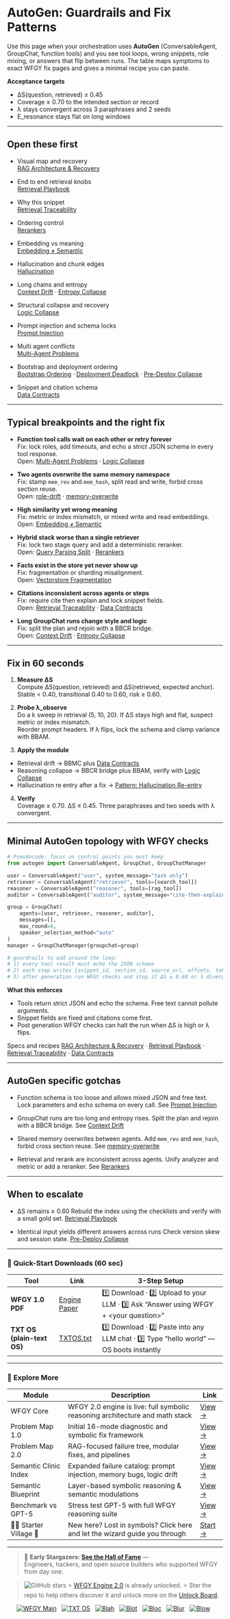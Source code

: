 # AutoGen: Guardrails and Fix Patterns

Use this page when your orchestration uses **AutoGen** (ConversableAgent, GroupChat, function tools) and you see tool loops, wrong snippets, role mixing, or answers that flip between runs. The table maps symptoms to exact WFGY fix pages and gives a minimal recipe you can paste.

**Acceptance targets**
- ΔS(question, retrieved) ≤ 0.45
- Coverage ≥ 0.70 to the intended section or record
- λ stays convergent across 3 paraphrases and 2 seeds
- E_resonance stays flat on long windows

---

## Open these first

- Visual map and recovery  
  [RAG Architecture & Recovery](https://github.com/onestardao/WFGY/blob/main/ProblemMap/rag-architecture-and-recovery.md)

- End to end retrieval knobs  
  [Retrieval Playbook](https://github.com/onestardao/WFGY/blob/main/ProblemMap/retrieval-playbook.md)

- Why this snippet  
  [Retrieval Traceability](https://github.com/onestardao/WFGY/blob/main/ProblemMap/retrieval-traceability.md)

- Ordering control  
  [Rerankers](https://github.com/onestardao/WFGY/blob/main/ProblemMap/rerankers.md)

- Embedding vs meaning  
  [Embedding ≠ Semantic](https://github.com/onestardao/WFGY/blob/main/ProblemMap/embedding-vs-semantic.md)

- Hallucination and chunk edges  
  [Hallucination](https://github.com/onestardao/WFGY/blob/main/ProblemMap/hallucination.md)

- Long chains and entropy  
  [Context Drift](https://github.com/onestardao/WFGY/blob/main/ProblemMap/context-drift.md) · [Entropy Collapse](https://github.com/onestardao/WFGY/blob/main/ProblemMap/entropy-collapse.md)

- Structural collapse and recovery  
  [Logic Collapse](https://github.com/onestardao/WFGY/blob/main/ProblemMap/logic-collapse.md)

- Prompt injection and schema locks  
  [Prompt Injection](https://github.com/onestardao/WFGY/blob/main/ProblemMap/prompt-injection.md)

- Multi agent conflicts  
  [Multi-Agent Problems](https://github.com/onestardao/WFGY/blob/main/ProblemMap/Multi-Agent_Problems.md)

- Bootstrap and deployment ordering  
  [Bootstrap Ordering](https://github.com/onestardao/WFGY/blob/main/ProblemMap/bootstrap-ordering.md) · [Deployment Deadlock](https://github.com/onestardao/WFGY/blob/main/ProblemMap/deployment-deadlock.md) · [Pre-Deploy Collapse](https://github.com/onestardao/WFGY/blob/main/ProblemMap/predeploy-collapse.md)

- Snippet and citation schema  
  [Data Contracts](https://github.com/onestardao/WFGY/blob/main/ProblemMap/data-contracts.md)

---

## Typical breakpoints and the right fix

- **Function tool calls wait on each other or retry forever**  
  Fix: lock roles, add timeouts, and echo a strict JSON schema in every tool response.  
  Open: [Multi-Agent Problems](https://github.com/onestardao/WFGY/blob/main/ProblemMap/Multi-Agent_Problems.md) · [Logic Collapse](https://github.com/onestardao/WFGY/blob/main/ProblemMap/logic-collapse.md)

- **Two agents overwrite the same memory namespace**  
  Fix: stamp `mem_rev` and `mem_hash`, split read and write, forbid cross section reuse.  
  Open: [role-drift](https://github.com/onestardao/WFGY/blob/main/ProblemMap/multi-agent-chaos/role-drift.md) · [memory-overwrite](https://github.com/onestardao/WFGY/blob/main/ProblemMap/multi-agent-chaos/memory-overwrite.md)

- **High similarity yet wrong meaning**  
  Fix: metric or index mismatch, or mixed write and read embeddings.  
  Open: [Embedding ≠ Semantic](https://github.com/onestardao/WFGY/blob/main/ProblemMap/embedding-vs-semantic.md)

- **Hybrid stack worse than a single retriever**  
  Fix: lock two stage query and add a deterministic reranker.  
  Open: [Query Parsing Split](https://github.com/onestardao/WFGY/blob/main/ProblemMap/patterns/pattern_query_parsing_split.md) · [Rerankers](https://github.com/onestardao/WFGY/blob/main/ProblemMap/rerankers.md)

- **Facts exist in the store yet never show up**  
  Fix: fragmentation or sharding misalignment.  
  Open: [Vectorstore Fragmentation](https://github.com/onestardao/WFGY/blob/main/ProblemMap/patterns/pattern_vectorstore_fragmentation.md)

- **Citations inconsistent across agents or steps**  
  Fix: require cite then explain and lock snippet fields.  
  Open: [Retrieval Traceability](https://github.com/onestardao/WFGY/blob/main/ProblemMap/retrieval-traceability.md) · [Data Contracts](https://github.com/onestardao/WFGY/blob/main/ProblemMap/data-contracts.md)

- **Long GroupChat runs change style and logic**  
  Fix: split the plan and rejoin with a BBCR bridge.  
  Open: [Context Drift](https://github.com/onestardao/WFGY/blob/main/ProblemMap/context-drift.md) · [Entropy Collapse](https://github.com/onestardao/WFGY/blob/main/ProblemMap/entropy-collapse.md)

---

## Fix in 60 seconds

1) **Measure ΔS**  
   Compute ΔS(question, retrieved) and ΔS(retrieved, expected anchor).  
   Stable < 0.40, transitional 0.40 to 0.60, risk ≥ 0.60.

2) **Probe λ_observe**  
   Do a k sweep in retrieval (5, 10, 20). If ΔS stays high and flat, suspect metric or index mismatch.  
   Reorder prompt headers. If λ flips, lock the schema and clamp variance with BBAM.

3) **Apply the module**  
- Retrieval drift → BBMC plus [Data Contracts](https://github.com/onestardao/WFGY/blob/main/ProblemMap/data-contracts.md)  
- Reasoning collapse → BBCR bridge plus BBAM, verify with [Logic Collapse](https://github.com/onestardao/WFGY/blob/main/ProblemMap/logic-collapse.md)  
- Hallucination re entry after a fix → [Pattern: Hallucination Re-entry](https://github.com/onestardao/WFGY/blob/main/ProblemMap/patterns/pattern_hallucination_reentry.md)

4) **Verify**  
   Coverage ≥ 0.70. ΔS ≤ 0.45. Three paraphrases and two seeds with λ convergent.

---

## Minimal AutoGen topology with WFGY checks

```python
# Pseudocode: focus on control points you must keep
from autogen import ConversableAgent, GroupChat, GroupChatManager

user = ConversableAgent("user", system_message="task only")
retriever = ConversableAgent("retriever", tools=[search_tool])
reasoner = ConversableAgent("reasoner", tools=[rag_tool])
auditor = ConversableAgent("auditor", system_message="cite-then-explain, schema-locked")

group = GroupChat(
    agents=[user, retriever, reasoner, auditor],
    messages=[],
    max_round=8,
    speaker_selection_method="auto"
)
manager = GroupChatManager(groupchat=group)

# guardrails to add around the loop:
# 1) every tool result must echo the JSON schema
# 2) each step writes {snippet_id, section_id, source_url, offsets, tokens}
# 3) after generation run WFGY checks and stop if ΔS ≥ 0.60 or λ divergent
````

**What this enforces**

* Tools return strict JSON and echo the schema. Free text cannot pollute arguments.
* Snippet fields are fixed and citations come first.
* Post generation WFGY checks can halt the run when ΔS is high or λ flips.

Specs and recipes
[RAG Architecture & Recovery](https://github.com/onestardao/WFGY/blob/main/ProblemMap/rag-architecture-and-recovery.md) ·
[Retrieval Playbook](https://github.com/onestardao/WFGY/blob/main/ProblemMap/retrieval-playbook.md) ·
[Retrieval Traceability](https://github.com/onestardao/WFGY/blob/main/ProblemMap/retrieval-traceability.md) ·
[Data Contracts](https://github.com/onestardao/WFGY/blob/main/ProblemMap/data-contracts.md)

---

## AutoGen specific gotchas

* Function schema is too loose and allows mixed JSON and free text. Lock parameters and echo schema on every call.
  See [Prompt Injection](https://github.com/onestardao/WFGY/blob/main/ProblemMap/prompt-injection.md)

* GroupChat runs are too long and entropy rises. Split the plan and rejoin with a BBCR bridge.
  See [Context Drift](https://github.com/onestardao/WFGY/blob/main/ProblemMap/context-drift.md)

* Shared memory overwrites between agents. Add `mem_rev` and `mem_hash`, forbid cross section reuse.
  See [memory-overwrite](https://github.com/onestardao/WFGY/blob/main/ProblemMap/multi-agent-chaos/memory-overwrite.md)

* Retrieval and rerank are inconsistent across agents. Unify analyzer and metric or add a reranker.
  See [Rerankers](https://github.com/onestardao/WFGY/blob/main/ProblemMap/rerankers.md)

---

## When to escalate

* ΔS remains ≥ 0.60
  Rebuild the index using the checklists and verify with a small gold set.
  [Retrieval Playbook](https://github.com/onestardao/WFGY/blob/main/ProblemMap/retrieval-playbook.md)

* Identical input yields different answers across runs
  Check version skew and session state.
  [Pre-Deploy Collapse](https://github.com/onestardao/WFGY/blob/main/ProblemMap/predeploy-collapse.md)

---

### 🔗 Quick-Start Downloads (60 sec)

| Tool | Link | 3-Step Setup |
|------|------|--------------|
| **WFGY 1.0 PDF** | [Engine Paper](https://github.com/onestardao/WFGY/blob/main/I_am_not_lizardman/WFGY_All_Principles_Return_to_One_v1.0_PSBigBig_Public.pdf) | 1️⃣ Download · 2️⃣ Upload to your LLM · 3️⃣ Ask “Answer using WFGY + \<your question>” |
| **TXT OS (plain-text OS)** | [TXTOS.txt](https://github.com/onestardao/WFGY/blob/main/OS/TXTOS.txt) | 1️⃣ Download · 2️⃣ Paste into any LLM chat · 3️⃣ Type “hello world” — OS boots instantly |

---

### 🧭 Explore More

| Module                | Description                                              | Link     |
|-----------------------|----------------------------------------------------------|----------|
| WFGY Core             | WFGY 2.0 engine is live: full symbolic reasoning architecture and math stack | [View →](https://github.com/onestardao/WFGY/tree/main/core/README.md) |
| Problem Map 1.0       | Initial 16-mode diagnostic and symbolic fix framework    | [View →](https://github.com/onestardao/WFGY/tree/main/ProblemMap/README.md) |
| Problem Map 2.0       | RAG-focused failure tree, modular fixes, and pipelines   | [View →](https://github.com/onestardao/WFGY/blob/main/ProblemMap/rag-architecture-and-recovery.md) |
| Semantic Clinic Index | Expanded failure catalog: prompt injection, memory bugs, logic drift | [View →](https://github.com/onestardao/WFGY/blob/main/ProblemMap/SemanticClinicIndex.md) |
| Semantic Blueprint    | Layer-based symbolic reasoning & semantic modulations   | [View →](https://github.com/onestardao/WFGY/tree/main/SemanticBlueprint/README.md) |
| Benchmark vs GPT-5    | Stress test GPT-5 with full WFGY reasoning suite         | [View →](https://github.com/onestardao/WFGY/tree/main/benchmarks/benchmark-vs-gpt5/README.md) |
| 🧙‍♂️ Starter Village 🏡 | New here? Lost in symbols? Click here and let the wizard guide you through | [Start →](https://github.com/onestardao/WFGY/blob/main/StarterVillage/README.md) |

---

> 👑 **Early Stargazers: [See the Hall of Fame](https://github.com/onestardao/WFGY/tree/main/stargazers)** —  
> Engineers, hackers, and open source builders who supported WFGY from day one.

> <img src="https://img.shields.io/github/stars/onestardao/WFGY?style=social" alt="GitHub stars"> ⭐ [WFGY Engine 2.0](https://github.com/onestardao/WFGY/blob/main/core/README.md) is already unlocked. ⭐ Star the repo to help others discover it and unlock more on the [Unlock Board](https://github.com/onestardao/WFGY/blob/main/STAR_UNLOCKS.md).

<div align="center">

[![WFGY Main](https://img.shields.io/badge/WFGY-Main-red?style=flat-square)](https://github.com/onestardao/WFGY)
&nbsp;
[![TXT OS](https://img.shields.io/badge/TXT%20OS-Reasoning%20OS-orange?style=flat-square)](https://github.com/onestardao/WFGY/tree/main/OS)
&nbsp;
[![Blah](https://img.shields.io/badge/Blah-Semantic%20Embed-yellow?style=flat-square)](https://github.com/onestardao/WFGY/tree/main/OS/BlahBlahBlah)
&nbsp;
[![Blot](https://img.shields.io/badge/Blot-Persona%20Core-green?style=flat-square)](https://github.com/onestardao/WFGY/tree/main/OS/BlotBlotBlot)
&nbsp;
[![Bloc](https://img.shields.io/badge/Bloc-Reasoning%20Compiler-blue?style=flat-square)](https://github.com/onestardao/WFGY/tree/main/OS/BlocBlocBloc)
&nbsp;
[![Blur](https://img.shields.io/badge/Blur-Text2Image%20Engine-navy?style=flat-square)](https://github.com/onestardao/WFGY/tree/main/OS/BlurBlurBlur)
&nbsp;
[![Blow](https://img.shields.io/badge/Blow-Game%20Logic-purple?style=flat-square)](https://github.com/onestardao/WFGY/tree/main/OS/BlowBlowBlow)
&nbsp;
</div>



